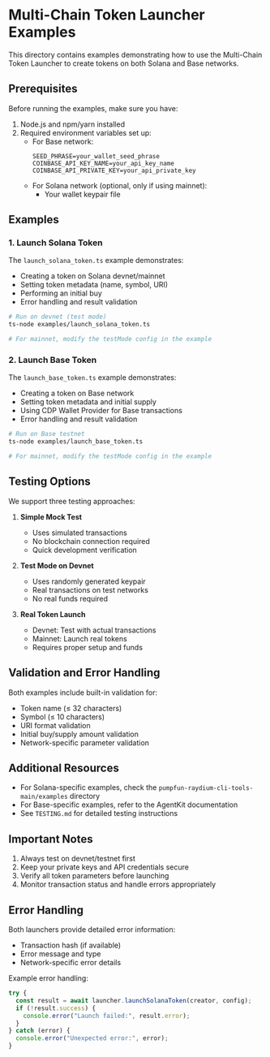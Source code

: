 # Multi-Chain Token Launcher Examples

This directory contains examples demonstrating how to use the Multi-Chain Token Launcher to create tokens on both Solana and Base networks.

## Prerequisites

Before running the examples, make sure you have:

1. Node.js and npm/yarn installed
2. Required environment variables set up:
   - For Base network:
     ```
     SEED_PHRASE=your_wallet_seed_phrase
     COINBASE_API_KEY_NAME=your_api_key_name
     COINBASE_API_PRIVATE_KEY=your_api_private_key
     ```
   - For Solana network (optional, only if using mainnet):
     - Your wallet keypair file

## Examples

### 1. Launch Solana Token

The `launch_solana_token.ts` example demonstrates:
- Creating a token on Solana devnet/mainnet
- Setting token metadata (name, symbol, URI)
- Performing an initial buy
- Error handling and result validation

```bash
# Run on devnet (test mode)
ts-node examples/launch_solana_token.ts

# For mainnet, modify the testMode config in the example
```

### 2. Launch Base Token

The `launch_base_token.ts` example demonstrates:
- Creating a token on Base network
- Setting token metadata and initial supply
- Using CDP Wallet Provider for Base transactions
- Error handling and result validation

```bash
# Run on Base testnet
ts-node examples/launch_base_token.ts

# For mainnet, modify the testMode config in the example
```

## Testing Options

We support three testing approaches:

1. **Simple Mock Test**
   - Uses simulated transactions
   - No blockchain connection required
   - Quick development verification

2. **Test Mode on Devnet**
   - Uses randomly generated keypair
   - Real transactions on test networks
   - No real funds required

3. **Real Token Launch**
   - Devnet: Test with actual transactions
   - Mainnet: Launch real tokens
   - Requires proper setup and funds

## Validation and Error Handling

Both examples include built-in validation for:
- Token name (≤ 32 characters)
- Symbol (≤ 10 characters)
- URI format validation
- Initial buy/supply amount validation
- Network-specific parameter validation

## Additional Resources

- For Solana-specific examples, check the `pumpfun-raydium-cli-tools-main/examples` directory
- For Base-specific examples, refer to the AgentKit documentation
- See `TESTING.md` for detailed testing instructions

## Important Notes

1. Always test on devnet/testnet first
2. Keep your private keys and API credentials secure
3. Verify all token parameters before launching
4. Monitor transaction status and handle errors appropriately

## Error Handling

Both launchers provide detailed error information:
- Transaction hash (if available)
- Error message and type
- Network-specific error details

Example error handling:
```typescript
try {
  const result = await launcher.launchSolanaToken(creator, config);
  if (!result.success) {
    console.error("Launch failed:", result.error);
  }
} catch (error) {
  console.error("Unexpected error:", error);
}
```
